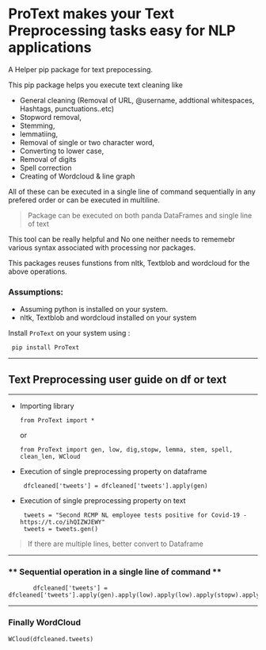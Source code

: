 # ProText makes your Text Preprocessing tasks easy for NLP applications

A Helper pip package for text prepocessing. 

This pip package helps you execute text cleaning like 

   + General cleaning (Removal of URL, @username, addtional whitespaces, Hashtags, punctuations..etc)
   + Stopword removal, 
   + Stemming, 
   + lemmatiing, 
   + Removal of single or two character word, 
   + Converting to lower case,
   + Removal of digits
   + Spell correction
   + Creating of Wordcloud & line graph

All of these can be executed in a single line of command sequentially in any prefered order or can be executed in multiline.

> Package can be executed on both panda DataFrames and single line of text

This tool can be really helpful and No one neither needs to rememebr various syntax associated with processing nor packages.

This packages reuses funstions from nltk, Textblob and wordcloud for the above operations.

### Assumptions:
   - Assuming python is installed on your system.
   - nltk, Textblob and wordcloud installed on your system

Install `ProText` on your system using :

   ``` 
    pip install ProText 
   ```
---
## Text Preprocessing user guide on df or text
---
   + Importing library
       
       ``` 
       from ProText import *        
       ```
        or
       ``` 
       from ProText import gen, low, dig,stopw, lemma, stem, spell, clean_len, WCloud       
       ```

   + Execution of single preprocessing property on dataframe
   
      ```
       dfcleaned['tweets'] = dfcleaned['tweets'].apply(gen)   
      ```
   
   + Execution of single preprocessing property on text
   
      ```
       tweets = "Second RCMP NL employee tests positive for Covid-19 - https://t.co/ihQIZWJEWY"
       tweets = tweets.gen()   
       ```
   
>If there are multiple lines, better convert to Dataframe
---   
### ** Sequential operation in a single line of command **
```
       dfcleaned['tweets'] = dfcleaned['tweets'].apply(gen).apply(low).apply(low).apply(stopw).apply.lemma
```
---
### Finally WordCloud
   ```
   WCloud(dfcleaned.tweets)
   ```
